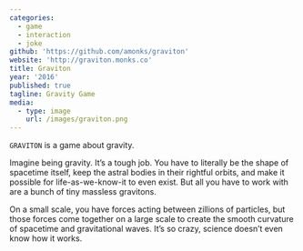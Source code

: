 ```yaml
---
categories:
  - game
  - interaction
  - joke
github: 'https://github.com/amonks/graviton'
website: 'http://graviton.monks.co'
title: Graviton
year: '2016'
published: true
tagline: Gravity Game
media:
  - type: image
    url: /images/graviton.png
---
```

`GRAVITON` is a game about gravity.

Imagine being gravity. It’s a tough job. You have to literally be the shape of spacetime itself, keep the astral bodies in their rightful orbits, and make it possible for life-as-we-know-it to even exist. But all you have to work with are a bunch of tiny massless gravitons.

On a small scale, you have forces acting between zillions of particles, but those forces come together on a large scale to create the smooth curvature of spacetime and gravitational waves. It’s so crazy, science doesn’t even know how it works.